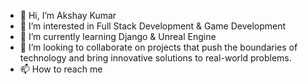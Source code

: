 - 👋 Hi, I’m Akshay Kumar
- 👀 I’m interested in Full Stack Development & Game Development
- 🌱 I’m currently learning Django & Unreal Engine
- 💞️ I’m looking to collaborate on projects that push the boundaries of technology and bring innovative solutions to real-world problems.
- 📫 How to reach me 

<!---
akshaykbnp/akshaykbnp is a ✨ special ✨ repository because its `README.md` (this file) appears on your GitHub profile.
You can click the Preview link to take a look at your changes.
--->
